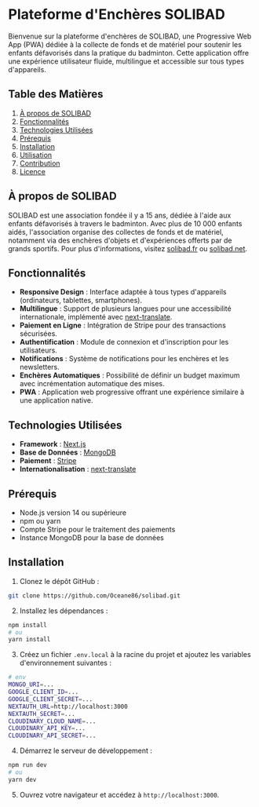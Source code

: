 # Plateforme d'Enchères SOLIBAD

Bienvenue sur la plateforme d'enchères de SOLIBAD, une Progressive Web App (PWA) dédiée à la collecte de fonds et de matériel pour soutenir les enfants défavorisés dans la pratique du badminton. Cette application offre une expérience utilisateur fluide, multilingue et accessible sur tous types d'appareils.

## Table des Matières

1. [À propos de SOLIBAD](#à-propos-de-solibad)
2. [Fonctionnalités](#fonctionnalités)
3. [Technologies Utilisées](#technologies-utilisées)
4. [Prérequis](#prérequis)
5. [Installation](#installation)
6. [Utilisation](#utilisation)
7. [Contribution](#contribution)
8. [Licence](#licence)

## À propos de SOLIBAD

SOLIBAD est une association fondée il y a 15 ans, dédiée à l'aide aux enfants défavorisés à travers le badminton. Avec plus de 10 000 enfants aidés, l'association organise des collectes de fonds et de matériel, notamment via des enchères d'objets et d'expériences offerts par de grands sportifs. Pour plus d'informations, visitez [solibad.fr](https://solibad.fr) ou [solibad.net](https://solibad.net).

## Fonctionnalités

- **Responsive Design** : Interface adaptée à tous types d'appareils (ordinateurs, tablettes, smartphones).
- **Multilingue** : Support de plusieurs langues pour une accessibilité internationale, implémenté avec [next-translate](https://github.com/aralroca/next-translate).
- **Paiement en Ligne** : Intégration de Stripe pour des transactions sécurisées.
- **Authentification** : Module de connexion et d'inscription pour les utilisateurs.
- **Notifications** : Système de notifications pour les enchères et les newsletters.
- **Enchères Automatiques** : Possibilité de définir un budget maximum avec incrémentation automatique des mises.
- **PWA** : Application web progressive offrant une expérience similaire à une application native.

## Technologies Utilisées

- **Framework** : [Next.js](https://nextjs.org/)
- **Base de Données** : [MongoDB](https://www.mongodb.com/)
- **Paiement** : [Stripe](https://stripe.com/)
- **Internationalisation** : [next-translate](https://github.com/aralroca/next-translate)

## Prérequis

- Node.js version 14 ou supérieure
- npm ou yarn
- Compte Stripe pour le traitement des paiements
- Instance MongoDB pour la base de données

## Installation

1. Clonez le dépôt GitHub :

```bash
git clone https://github.com/Oceane86/solibad.git
```

2. Installez les dépendances :

```bash
npm install
# ou
yarn install
```

3. Créez un fichier `.env.local` à la racine du projet et ajoutez les variables d'environnement suivantes :

```bash
# env
MONGO_URI=...
GOOGLE_CLIENT_ID=...
GOOGLE_CLIENT_SECRET=...
NEXTAUTH_URL=http://localhost:3000
NEXTAUTH_SECRET=...
CLOUDINARY_CLOUD_NAME=...
CLOUDINARY_API_KEY=...
CLOUDINARY_API_SECRET=...

```

4. Démarrez le serveur de développement :

```bash
npm run dev
# ou
yarn dev
```

5. Ouvrez votre navigateur et accédez à `http://localhost:3000`.